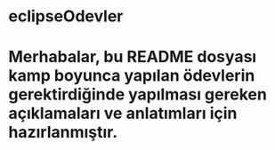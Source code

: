 # eclipseOdevler

# Merhabalar, bu README dosyası kamp boyunca yapılan ödevlerin gerektirdiğinde yapılması gereken açıklamaları ve anlatımları için hazırlanmıştır.
